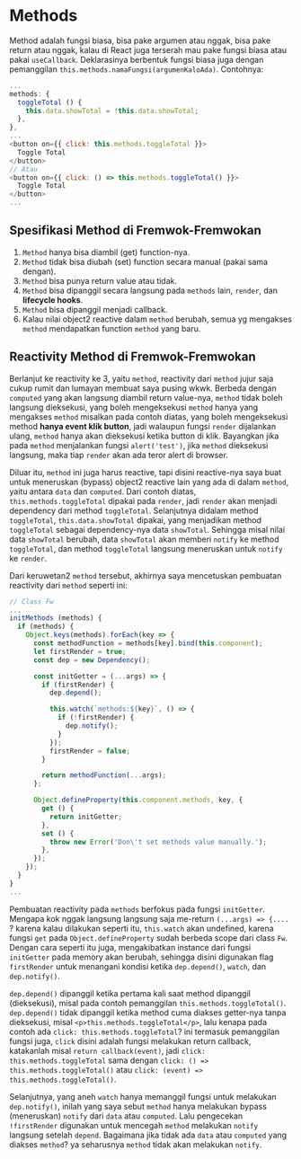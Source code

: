 # Methods
Method adalah fungsi biasa, bisa pake argumen atau nggak, bisa pake return atau nggak, kalau
di React juga terserah mau pake fungsi biasa atau pakai `useCallback`. Deklarasinya berbentuk
fungsi biasa juga dengan pemanggilan `this.methods.namaFungsi(argumenKaloAda)`. Contohnya:

```js
...
methods: {
  toggleTotal () {
    this.data.showTotal = !this.data.showTotal;
  },
},
...
<button on={{ click: this.methods.toggleTotal }}>
  Toggle Total
</button>
// Atau
<button on={{ click: () => this.methods.toggleTotal() }}>
  Toggle Total
</button>
...
```

## Spesifikasi Method di Fremwok-Fremwokan

1. `Method` hanya bisa diambil (get) function-nya.
2. `Method` tidak bisa diubah (set) function secara manual (pakai sama dengan).
3. `Method` bisa punya return value atau tidak.
4. `Method` bisa dipanggil secara langsung pada `methods` lain, `render`, dan **lifecycle hooks**.
5. `Method` bisa dipanggil menjadi callback.
6. Kalau nilai object2 reactive dalam `method` berubah, semua yg mengakses `method` mendapatkan function
`method` yang baru.

## Reactivity Method di Fremwok-Fremwokan

Berlanjut ke reactivity ke 3, yaitu `method`, reactivity dari `method` jujur saja cukup rumit dan lumayan
membuat saya pusing wkwk. Berbeda dengan `computed` yang akan langsung diambil return value-nya, `method`
tidak boleh langsung dieksekusi, yang boleh mengeksekusi `method` hanya yang mengakses `method` misalkan
pada contoh diatas, yang boleh mengeksekusi method **hanya event klik button**, jadi walaupun fungsi `render`
dijalankan ulang, `method` hanya akan dieksekusi ketika button di klik. Bayangkan jika pada `method` menjalankan
fungsi `alert('test')`, jika `method` dieksekusi langsung, maka tiap `render` akan ada teror alert di browser.

Diluar itu, `method` ini juga harus reactive, tapi disini reactive-nya saya buat untuk meneruskan (bypass)
object2 reactive lain yang ada di dalam `method`, yaitu antara `data` dan `computed`. Dari contoh diatas,
`this.methods.toggleTotal` dipakai pada `render`, jadi `render` akan menjadi dependency dari method `toggleTotal`.
Selanjutnya didalam method `toggleTotal`,  `this.data.showTotal` dipakai, yang menjadikan method `toggleTotal`
sebagai dependency-nya data `showTotal`. Sehingga misal nilai data `showTotal` berubah, data `showTotal` akan
memberi `notify` ke method `toggleTotal`, dan method `toggleTotal` langsung meneruskan untuk `notify` ke `render`.

Dari keruwetan2 `method` tersebut, akhirnya saya mencetuskan pembuatan reactivity dari `method` seperti ini:

```js
// Class Fw
...
initMethods (methods) {
  if (methods) {
    Object.keys(methods).forEach(key => {
      const methodFunction = methods[key].bind(this.component);
      let firstRender = true;
      const dep = new Dependency();

      const initGetter = (...args) => {
        if (firstRender) {
          dep.depend();

          this.watch(`methods:${key}`, () => {
            if (!firstRender) {
              dep.notify();
            }
          });
          firstRender = false;
        }

        return methodFunction(...args);
      };

      Object.defineProperty(this.component.methods, key, {
        get () {
          return initGetter;
        },
        set () {
          throw new Error('Don\'t set methods value manually.');
        },
      });
    });
  }
}
...
```

Pembuatan reactivity pada `methods` berfokus pada fungsi `initGetter`. Mengapa kok nggak langsung langsung saja
me-return `(...args) => {....` ? karena kalau dilakukan seperti itu, `this.watch` akan undefined, karena fungsi
`get` pada `Object.defineProperty` sudah berbeda scope dari class `Fw`. Dengan cara seperti itu juga, mengakibatkan
instance dari fungsi `initGetter` pada memory akan berubah, sehingga disini digunakan flag `firstRender` untuk
menangani kondisi ketika `dep.depend()`, `watch`, dan `dep.notify()`.

`dep.depend()` dipanggil ketika pertama kali saat method dipanggil (dieksekusi), misal pada contoh pemanggilan
`this.methods.toggleTotal()`. `dep.depend()` tidak dipanggil ketika method cuma diakses getter-nya tanpa dieksekusi,
misal `<p>this.methods.toggleTotal</p>`, lalu kenapa pada contoh ada `click: this.methods.toggleTotal`? ini termasuk
pemanggilan fungsi juga, `click` disini adalah fungsi melakukan return callback, katakanlah misal `return callback(event)`,
jadi `click: this.methods.toggleTotal` sama dengan `click: () => this.methods.toggleTotal()` atau `click: (event) => this.methods.toggleTotal()`.

Selanjutnya, yang aneh `watch` hanya memanggil fungsi untuk melakukan `dep.notify()`, inilah yang saya sebut
`method` hanya melakukan bypass (meneruskan) `notify` dari `data` atau `computed`. Lalu pengecekan `!firstRender`
digunakan untuk mencegah `method` melakukan `notify` langsung setelah `depend`. Bagaimana jika tidak ada `data`
atau `computed` yang diakses `method`? ya seharusnya `method` tidak akan melakukan `notify`.


